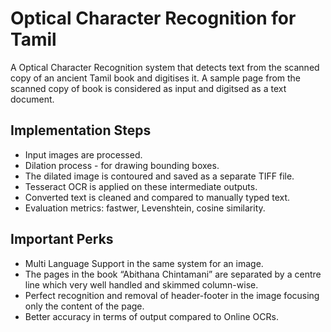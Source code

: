 # Optical Character Recognition for Tamil
A Optical Character Recognition system that detects text from the scanned copy of an ancient Tamil book and digitises it. A sample page from the scanned copy of book is considered as input and digitsed as a text document.

## Implementation Steps
*    Input images are processed.
*    Dilation process - for drawing bounding boxes. 
*    The dilated image is contoured and saved as a separate TIFF file. 
*    Tesseract OCR is applied on these intermediate outputs.
*    Converted text is cleaned and compared to manually typed text.
*    Evaluation metrics: fastwer, Levenshtein, cosine similarity.
    
## Important Perks
*    Multi Language Support in the same system for an image.
*    The pages in the book “Abithana Chintamani” are separated by a centre line which very well handled and skimmed column-wise.
*    Perfect recognition and removal of header-footer in the image focusing only the content of the page.
*    Better accuracy in terms of output compared to Online OCRs.
